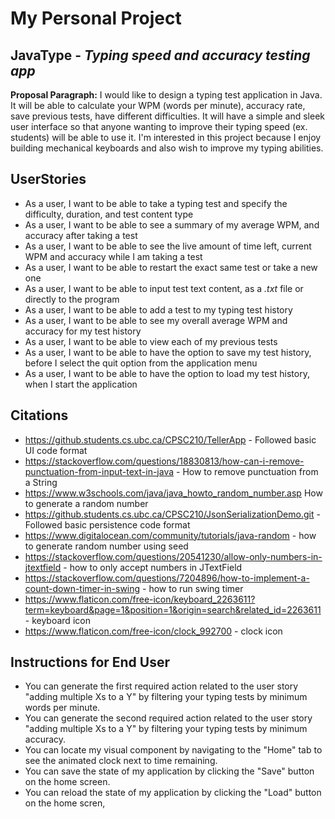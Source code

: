 # My Personal Project 

## JavaType - *Typing speed and accuracy testing app*

**Proposal Paragraph:**
I would like to design a typing test application in Java. It will be able to calculate your WPM (words per minute), accuracy rate, save previous tests, have different difficulties. It will have a simple and sleek user interface so that anyone wanting to improve their typing speed (ex. students) will be able to use it. I'm interested in this project because I enjoy building mechanical keyboards and also wish to improve my typing abilities.

## UserStories
- As a user, I want to be able to take a typing test and specify the difficulty, duration, and test content type
- As a user, I want to be able to see a summary of my average WPM, and accuracy after taking a test
- As a user, I want to be able to see the live amount of time left, current WPM and accuracy while I am taking a test
- As a user, I want to be able to restart the exact same test or take a new one
- As a user, I want to be able to input test text content, as a *.txt* file or directly to the program
- As a user, I want to be able to add a test to my typing test history
- As a user, I want to be able to see my overall average WPM and accuracy for my test history
- As a user, I want to be able to view each of my previous tests
- As a user, I want to be able to have the option to save my test history, before I select the quit option from the application menu
- As a user, I want to be able to have the option to load my test history, when I start the application

## Citations
- https://github.students.cs.ubc.ca/CPSC210/TellerApp - Followed basic UI code format
- https://stackoverflow.com/questions/18830813/how-can-i-remove-punctuation-from-input-text-in-java - How to remove punctuation from a String
- https://www.w3schools.com/java/java_howto_random_number.asp How to generate a random number
- https://github.students.cs.ubc.ca/CPSC210/JsonSerializationDemo.git - Followed basic persistence code format
- https://www.digitalocean.com/community/tutorials/java-random - how to generate random number using seed
- https://stackoverflow.com/questions/20541230/allow-only-numbers-in-jtextfield - how to only accept numbers in JTextField
- https://stackoverflow.com/questions/7204896/how-to-implement-a-count-down-timer-in-swing - how to run swing timer
- https://www.flaticon.com/free-icon/keyboard_2263611?term=keyboard&page=1&position=1&origin=search&related_id=2263611 - keyboard icon
- https://www.flaticon.com/free-icon/clock_992700 - clock icon

## Instructions for End User
- You can generate the first required action related to the user story "adding multiple Xs to a Y" by filtering your typing tests by minimum words per minute.
- You can generate the second required action related to the user story "adding multiple Xs to a Y" by filtering your typing tests by minimum accuracy.
- You can locate my visual component by navigating to the "Home" tab to see the animated clock next to time remaining.
- You can save the state of my application by clicking the "Save" button on the home screen.
- You can reload the state of my application by clicking the "Load" button on the home scren,
